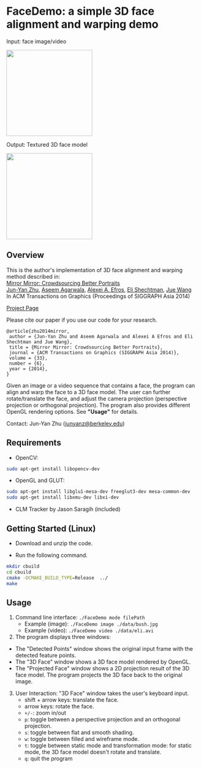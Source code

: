# FaceDemo: a simple 3D face alignment and warping demo
Input: face image/video  

<img src='data/bush.jpg' width=224>

Output: Textured 3D face model  

<img src='data/demo.gif' width=224>


## Overview
This is the author's implementation of 3D face alignment and warping method described in:  
[Mirror Mirror: Crowdsourcing Better Portraits](http://efrosprojects.eecs.berkeley.edu/mirrormirror/)  
[Jun-Yan Zhu](https://www.cs.cmu.edu/~junyanz/), [Aseem Agarwala](http://www.agarwala.org/), [Alexei A. Efros](https://people.eecs.berkeley.edu/~efros/), [Eli Shechtman](https://research.adobe.com/person/eli-shechtman/), [Jue Wang](http://www.juew.org/)  
In ACM Transactions on Graphics (Proceedings of SIGGRAPH Asia 2014)  

[Project Page](http://efrosprojects.eecs.berkeley.edu/mirrormirror/)

Please cite our paper if you use our code for your research.
```
@article{zhu2014mirror,
 author = {Jun-Yan Zhu and Aseem Agarwala and Alexei A Efros and Eli Shechtman and Jue Wang},
 title = {Mirror Mirror: Crowdsourcing Better Portraits},
 journal = {ACM Transactions on Graphics (SIGGRAPH Asia 2014)},
 volume = {33},
 number = {6},
 year = {2014},
}

```

Given an image or a video sequence that contains a face, the program can align and warp the face to a 3D face model. The user can further rotate/translate the face, and adjust the camera projection (perspective projection or orthogonal projection). The program also provides different OpenGL rendering options. See **"Usage"** for details.

Contact: Jun-Yan Zhu (junyanz@berkeley.edu)
## Requirements
* OpenCV:
```bash
sudo apt-get install libopencv-dev
```
* OpenGL and GLUT:
```bash
sudo apt-get install libglu1-mesa-dev freeglut3-dev mesa-common-dev
sudo apt-get install libxmu-dev libxi-dev
```
* CLM Tracker by Jason Saragih (included)

## Getting Started (Linux)
* Download and unzip the code.

* Run the following command.
```bash
mkdir cbuild
cd cbuild
cmake -DCMAKE_BUILD_TYPE=Release  ../
make
```


## Usage
1. Command line interface: `./FaceDemo mode filePath`  
   - Example (image): `./FaceDemo image ./data/bush.jpg`  
   - Example (video): `./FaceDemo video ./data/eli.avi`  
2. The program displays three windows:
  - The "Detected Points" window shows the original input frame with the detected feature points.
   - The "3D Face" window shows a 3D face model rendered by OpenGL.
   - The "Projected Face" window shows a 2D projection result of the 3D face model. The program projects the 3D face back to the original image.
3. User Interaction: "3D Face" window takes the user's keyboard input.
   - shift + arrow keys: translate the face.
   - arrow keys: rotate the face.
   - `+/-`: zoom in/out
   - `p`:  toggle between a perspective projection and an orthogonal projection.
   - `s`:  toggle between flat and smooth shading.
   - `w`:  toggle between filled and wireframe mode.
   - `t`:  toggle between static mode and transformation mode: for static mode, the 3D face model doesn't rotate and translate.
   - `q`:  quit the program
